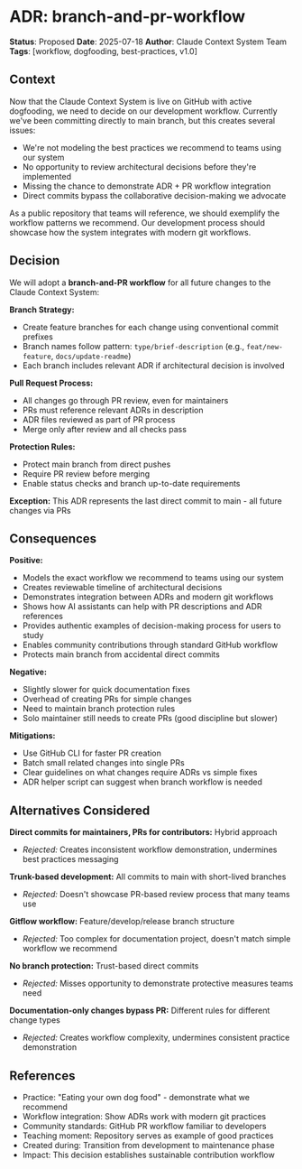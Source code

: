 # ADR: branch-and-pr-workflow

**Status**: Proposed
**Date**: 2025-07-18
**Author**: Claude Context System Team
**Tags**: [workflow, dogfooding, best-practices, v1.0]

## Context

Now that the Claude Context System is live on GitHub with active dogfooding, we need to decide on our development workflow. Currently we've been committing directly to main branch, but this creates several issues:

- We're not modeling the best practices we recommend to teams using our system
- No opportunity to review architectural decisions before they're implemented
- Missing the chance to demonstrate ADR + PR workflow integration
- Direct commits bypass the collaborative decision-making we advocate

As a public repository that teams will reference, we should exemplify the workflow patterns we recommend. Our development process should showcase how the system integrates with modern git workflows.

## Decision

We will adopt a **branch-and-PR workflow** for all future changes to the Claude Context System:

**Branch Strategy:**
- Create feature branches for each change using conventional commit prefixes
- Branch names follow pattern: `type/brief-description` (e.g., `feat/new-feature`, `docs/update-readme`)
- Each branch includes relevant ADR if architectural decision is involved

**Pull Request Process:**
- All changes go through PR review, even for maintainers
- PRs must reference relevant ADRs in description
- ADR files reviewed as part of PR process
- Merge only after review and all checks pass

**Protection Rules:**
- Protect main branch from direct pushes
- Require PR review before merging
- Enable status checks and branch up-to-date requirements

**Exception:** This ADR represents the last direct commit to main - all future changes via PRs

## Consequences

**Positive:**
- Models the exact workflow we recommend to teams using our system
- Creates reviewable timeline of architectural decisions
- Demonstrates integration between ADRs and modern git workflows
- Shows how AI assistants can help with PR descriptions and ADR references
- Provides authentic examples of decision-making process for users to study
- Enables community contributions through standard GitHub workflow
- Protects main branch from accidental direct commits

**Negative:**
- Slightly slower for quick documentation fixes
- Overhead of creating PRs for simple changes
- Need to maintain branch protection rules
- Solo maintainer still needs to create PRs (good discipline but slower)

**Mitigations:**
- Use GitHub CLI for faster PR creation
- Batch small related changes into single PRs
- Clear guidelines on what changes require ADRs vs simple fixes
- ADR helper script can suggest when branch workflow is needed

## Alternatives Considered

**Direct commits for maintainers, PRs for contributors:** Hybrid approach
- *Rejected:* Creates inconsistent workflow demonstration, undermines best practices messaging

**Trunk-based development:** All commits to main with short-lived branches
- *Rejected:* Doesn't showcase PR-based review process that many teams use

**Gitflow workflow:** Feature/develop/release branch structure
- *Rejected:* Too complex for documentation project, doesn't match simple workflow we recommend

**No branch protection:** Trust-based direct commits
- *Rejected:* Misses opportunity to demonstrate protective measures teams need

**Documentation-only changes bypass PR:** Different rules for different change types
- *Rejected:* Creates workflow complexity, undermines consistent practice demonstration

## References

- Practice: "Eating your own dog food" - demonstrate what we recommend
- Workflow integration: Show ADRs work with modern git practices
- Community standards: GitHub PR workflow familiar to developers
- Teaching moment: Repository serves as example of good practices
- Created during: Transition from development to maintenance phase
- Impact: This decision establishes sustainable contribution workflow
